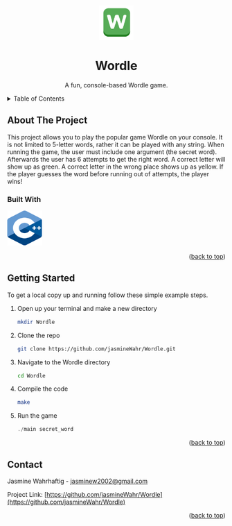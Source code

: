 <!-- PROJECT LOGO -->
<br />
<div align="center">
  <a href="https://github.com/github_jasmineWahr/Wordle">
    <img src="logo.png.dms" alt="Logo" width="80" height="80">
  </a>

<h1 align="center">Wordle</h1>
  <p align="center">
    A fun, console-based Wordle game.
  </p>
</div>



<!-- TABLE OF CONTENTS -->
<details>
  <summary>Table of Contents</summary>
  <ol>
    <li>
      <a href="#about-the-project">About The Project</a>
      <ul>
        <li><a href="#built-with">Built With</a></li>
      </ul>
    </li>
    <li>
      <a href="#getting-started">Getting Started</a>
    </li>
    <li><a href="#contact">Contact</a></li>
  </ol>
</details>



<!-- ABOUT THE PROJECT -->
## About The Project

This project allows you to play the popular game Wordle on your console. It is not limited to 5-letter words, rather it can be played with any string. When running the game, the user must include one argument (the secret word). Afterwards the user has 6 attempts to get the right word. A correct letter will show up as green. A correct letter in the wrong place shows up as yellow. If the player guesses the word before running out of attempts, the player wins!

### Built With

<a href="https://github.com/github_jasmineWahr/Wordle">
  <img src="c++.png" alt="Logo" width="80" height="80">
</a>

<p align="right">(<a href="#readme-top">back to top</a>)</p>

<!-- GETTING STARTED -->
## Getting Started

To get a local copy up and running follow these simple example steps.

1. Open up your terminal and make a new directory
   ```sh
   mkdir Wordle
   ```
3. Clone the repo
   ```sh
   git clone https://github.com/jasmineWahr/Wordle.git
   ``` 
4. Navigate to the Wordle directory
   ```sh
   cd Wordle
   ```
5. Compile the code
   ```sh
   make
   ```
6. Run the game
   ```js
   ./main secret_word
   ```

<p align="right">(<a href="#readme-top">back to top</a>)</p>

<!-- CONTACT -->
## Contact

Jasmine Wahrhaftig - jasminew2002@gmail.com

Project Link: [https://github.com/jasmineWahr/Wordle](https://github.com/jasmineWahr/Wordle)

<p align="right">(<a href="#readme-top">back to top</a>)</p>
